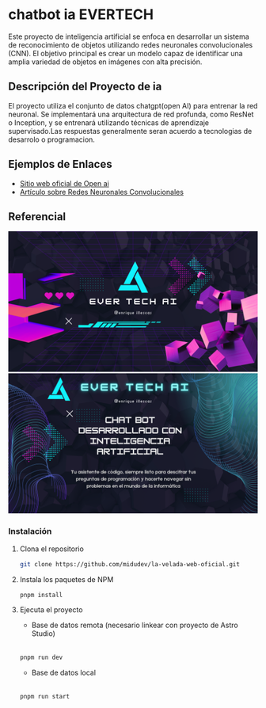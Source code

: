 
# chatbot ia EVERTECH

Este proyecto de inteligencia artificial se enfoca en desarrollar un sistema de reconocimiento de objetos utilizando redes neuronales convolucionales (CNN). El objetivo principal es crear un modelo capaz de identificar una amplia variedad de objetos en imágenes con alta precisión.

## Descripción del Proyecto de ia

El proyecto utiliza el conjunto de datos chatgpt(open AI) para entrenar la red neuronal. Se implementará una arquitectura de red profunda, como ResNet o Inception, y se entrenará utilizando técnicas de aprendizaje supervisado.Las respuestas generalmente seran acuerdo a tecnologias de desarrolo o programacion.

## Ejemplos de Enlaces

- [Sitio web oficial de Open ai](https://openai.com/api/)
- [Artículo sobre Redes Neuronales Convolucionales](https://www.tensorflow.org/tutorials/images/cnn)

##  Referencial

![Ejemplo de Imagen de Reconocimiento de Objetos](./web/img/basicmd.png)
![Ejemplo de Imagen de Reconocimiento de Objetos](./web/img/bannermd.png)


### Instalación

1. Clona el repositorio

   ```sh
   git clone https://github.com/midudev/la-velada-web-oficial.git
   ```

2. Instala los paquetes de NPM

   ```sh
   pnpm install
   ```

3. Ejecuta el proyecto
   - Base de datos remota (necesario linkear con proyecto de Astro Studio)

   ```sh

   pnpm run dev
   ```

   - Base de datos local

   ```sh

   pnpm run start
   ```
